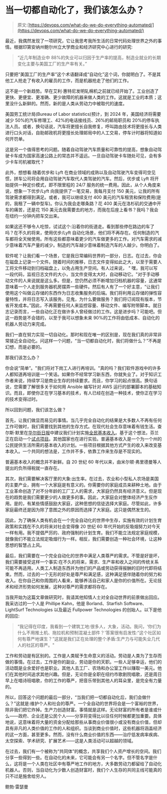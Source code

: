# 当一切都自动化了，我们该怎么办？

> 原文:[https://devops.com/what-do-we-do-everything-automated/](https://devops.com/what-do-we-do-everything-automated/)

最近，我偶然发现了一项研究，它让我思考我所生活的日常代码处理世界之外的事情。根据印第安纳州鲍尔州立大学商业和经济研究中心进行的研究:

> “近几年制造业中 88%的失业可以归因于生产率的提高，制造业就业的长期变化主要与美国工厂的生产率有关。”

只要把“美国工厂的生产率”这个术语翻译成“自动化”这个词，你就明白了。不是其他工人抢走了有收入的雇员的工作，而是机器抢走了他们的工作。

这不是一个新趋势。早在艾利·惠特尼发明轧棉机之前就已经开始了。工业创造了更快、更便宜、更准确、更少故障的机器来做人类的工作。这就是工业的本质；这里没什么新鲜的。然而，新的是人类从劳动力中被取代的速度。

美国劳工统计局(Bureau of Labor statistics)预计，到 2024 年，美国经济将需要减少 50%的汽车修理工、42%的电话接线员、26%的邮局职员和 20%的停车执法人员。或者，换句话说，汽车将更擅长自我修复，呼叫路由技术将更擅长与人类进行口头对话，自助邮政机将更擅长处理邮局中的人工交易，停车计时器将知道如何开罚单。

这是另一个值得思考的问题。随着自动驾驶汽车质量和可靠性的提高，想象自动驾驶卡车成为国家高速公路上的常态并不遥远。一旦自动驾驶卡车随处可见，会有多少卡车司机被取代？

此外，想想看:随着优步和 Lyft 在商业领域的成熟以及自动驾驶汽车变得司空见惯，拼车公司将会用自动驾驶汽车取代人类驾驶的汽车。然后，优步或 Lyft 将开始提供一种定价模式，即不限里程的 24/7 服务的统一费用。因此，从个人角度来说，想象一下优步/Lyft 向我提供了一笔交易，我每月支付 150 美元，让我的所有驾驶需求都得到满足。或者，我可以继续支付 400 美元的汽车租赁和保险费用(是的，我租了一辆中型车)。你认为我会走哪条路？花 400 美元在洛杉矶的交通中开车的痛苦，还是花 150 美元去我需要去的地方，而我在后座上看书？我吗？我会在纽约一分钟内把车交出来。

如果这还不够令人吃惊，试试这个:沿着你的街道走。看到那些停在路边的车了吗？在不久的将来，使用优步/Lyft 自动化场景，他们将不再存在。任何制造的汽车都将全天候使用。所有这些都意味着更少的汽车做更多的工作。对汽车需求的减少意味着汽车产量的减少。制造的汽车越少意味着制造汽车的人越少。你明白了。

软件呢？让我们看一个场景，它是我日常编码世界的一部分，日志。在过去，你会在磁盘上记录一个文件。随着时间的推移，日志文件变得如此之大，以至于需要人工将文件移动到归档磁盘上，以免占用生产空间。有人过来说， *"* 嘿，我可以写一段代码，监视日志文件的大小，当文件变得太大时，自动移动它。"对于手动移动文件的人来说就是这么多。但是，您仍然必须不断增加归档机器的容量，这通常意味着一个人走到服务器机房摆弄一些硬件。然后有人有了一个好主意，“让我们使用这个叫做云存储的东西作为日志收集服务的后端。我们将利用云存储的弹性容量特性，并将日志写入该服务。见鬼，为什么要做服务？我们将订阅现有版本，节省开发成本。”因此，不再需要任何人来监控容量、移动文件、编写附带脚本。就日志记录而言，一些自动化正在做许多人曾经做过的工作。这是进步吗？可能吧。但这一趋势是不会错的，以至于我可以想象未来 90%的工作将由低成本、自动化的机器人劳动力来完成。

我们一直在努力实现一切自动化。那时和现在唯一的区别是，现在我们真的非常非常接近全自动化。问这样一个问题，“当一切都自动化时，我们将做什么？”不再是幻想，而是必要的。

那我们该怎么办？

你会说“简单”。"我们将对下岗工人进行再培训。"真的吗？我们软件游戏中的许多人都知道再培训是一个笑话。如果你不经常学习新东西，你就失业了。对于知识工作者来说，持续学习是商业生存的持续要求。而且，你学习的起点很高。换句话说，您需要了解很多关于如何用 Ansible 编写针对 AWS 运行的部署脚本的基础知识。而且，即使你正在学习基本的技术，有人已经在创造一种技术，使你正在学习的技术变得过时。

所以回到问题，我们该怎么做？

首先，让我们做显而易见的事情。当几乎完全自动化的结果是大多数人不再有任何工作可做时，我们需要找到其他的生存方式。在现代社会生存意味着有钱生活。查尔斯·默里在[华尔街日报](https://www.wsj.com/articles/a-guaranteed-income-for-every-american-1464969586)中建议我们计划实施[全民基本收入](https://en.wikipedia.org/wiki/Basic_income)。基于这个想法，芬兰正在启动一个[试点项目](https://futurism.com/thousands-to-receive-basic-income-in-finland/)。其他国家也在进行实验。普遍基本收入是一个为一个州的公民提供生活所需的基本收入的计划。一些项目根据其他方式产生的收入来改变基本收入。一个共同的想法是，工作并不多，依靠工作来生存是不现实的。

普遍基本收入的概念并不新鲜。自 20 世纪 60 年代以来，由米尔顿·弗里德曼等人提出的负所得税就一直存在。

其次，我们需要解决客厅里的大象:出生率。在过去，农业和小型私人农场是美国的主要产业，拥有一个大家庭是有意义的。你需要你的家庭成员来耕种土地。由于工业革命创造了对不分年龄的工厂工人的需求，大家庭仍然具有经济意义。但是现在的趋势是我们需要更少的人做更多的事。因此，大家庭会对整体经济产生反作用。是的，有某些情感鼓励大家庭，这种思想的信徒选择大家庭。尽管如此，许多家庭最终还是因为除了意图之外的原因而选择了大家庭。这只是偶然发生的。

因此，为了确保人类有机会在一个完全自动化的世界中生存，实施有效的计划生育政策和实践在不久的将来对社会变得像 20 世纪 60 年代开始的反吸烟努力对今天一样有用。我不提倡严厉的、政府强制的计划生育。我们不能立法规定家庭规模，就像我们不能立法规定吸烟行为一样。相反，我们需要创造一种社会环境，让这种思想的智慧占上风。

最后，我们需要在一个完全自动化的世界中满足人类尊严的需求。不管是好是坏，我们需要接受这样一个事实:在不久的将来，需求、生产率和收入之间的传统关系可能不再适用。人类工人制造东西并为他们的产品或劳动获得报酬的旧时代即将结束。然而，过去的一个无形的好处是尊严和满足感，这种满足感伴随着你的努力和收入。在你自己和你周围的人看来，能够养活自己和家人是你的价值所在。无论技术和经济形势如何发展，这种对尊严的需求都将存在。

当我开始为这篇文章做研究时，我请其他知情人士对全自动世界的前景做出回应。我采访过的一个人是 Phillipe Kahn，他是 Borland、Starfish Software、LightSurf Technologies 以及最近 Fullpower Technologies 的创始人。以下是他的回应:

> “我记得在印度，我看到一个建筑工地:很多人，大象，活动。我问，‘你们为什么不用推土机、拖拉机和预制混凝土部件？’答案很有启发性:“这个社区如何有尊严地谋生？”这就是我们正在处理的整个矛盾:生产力与可能失业几代人的社区的尊严。"

工作和劳动是有区别的。工作是人类赋予生命意义的活动。劳动是人类为了生存而做的事情。在过去，工作是你的副业，劳动是你的天职。一些人足够幸运，他们的活动既是业余爱好也是职业。其他人去工厂、农场和办公室工作以赚取一美元。他们在其他时间追求其他兴趣。但是，无论你是全职在纽约市歌剧院唱歌，还是周日早上在唱诗班唱歌，你的工作的尊严，把音乐带到其他人的耳朵里，是完全有力量的。

所以，回答这个问题的最后一部分，“当我们把一切都自动化后，我们会做什么？”这就是:维护个人和社会的尊严。一个全自动的世界将会是一个富裕的世界，除非我们把它炸掉。生产力创造财富。事情就是这样。无论财富的所有者是谁或什么——政府、企业还是公民个人——分享将变得比以往任何时候都更加重要。具体地说，这意味着将大量的资金分配给那些从事商业价值很小或没有商业价值，但却具有非凡的人类价值的工作的人和组织。当谈到商业价值时，这些机器将涵盖经济的这一方面，甚至更多。然而，没有什么商业价值的东西——治疗低发病率疾病、太空探索、学术研究、扩展艺术——这是人类活动可以超越的领域。

在过去，我们有一个被称为“共同体”的概念，共享我们个人资产增长的空间。我们分享一些得到一些。在自动化的未来，它可能会有另一个名字。但不管名字是什么，这将是一个人类在社区中有尊严地工作的地方，大多数劳动力都留给了自动化机器人。否则，当自动化为少数人创造财富时，我们个人生存的共同主线可能真的只不过是施舍给穷人。

鲍勃·雷瑟曼